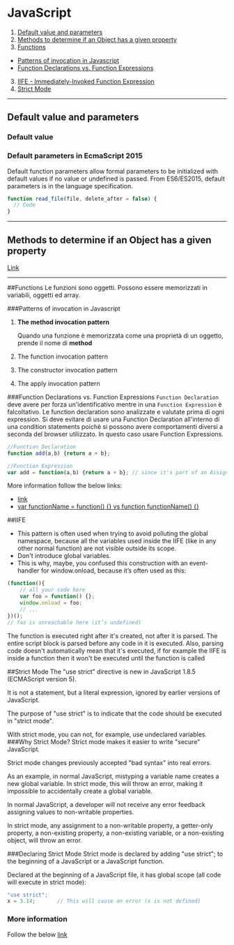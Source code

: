 # JavaScript
1. [Default value and parameters](#default-value-and-parameters)
2. [Methods to determine if an Object has a given property](#methods-to-determine-if-an-object-has-a-given-property)
2. [Functions](#functions)
 * [Patterns of invocation in Javascript](#patterns-of-invocation-in-javascript)
 * [Function Declarations vs. Function Expressions](#function-declarations-vs-function-expressions)
3. [IIFE - Immediately-Invoked Function Expression](#iife) 
4. [Strict Mode](#strict-mode)

--- 

## Default value and parameters
### Default value
### Default parameters in EcmaScript 2015
Default function parameters allow formal parameters to be initialized with default values if no value or undefined is passed.
From ES6/ES2015, default parameters is in the language specification.

``` javascript
function read_file(file, delete_after = false) {
  // Code
}
```
---
## Methods to determine if an Object has a given property

[Link](https://toddmotto.com/methods-to-determine-if-an-object-has-a-given-property/)

---

##Functions
Le funzioni sono oggetti. Possono essere memorizzati in variabili, oggetti ed array.

###Patterns of invocation in Javascript
 1. **The method invocation pattern**
 
    Quando una funzione è memorizzata come una proprietà di un oggetto, prende il nome di **method** 
 1. The function invocation pattern
 1. The constructor invocation pattern
 1. The apply invocation pattern

###Function Declarations vs. Function Expressions
`Function Declaration` deve avere per forza un'identificativo mentre in una `Function Expression` è falcoltativo.
Le function declaration sono analizzate e valutate prima di ogni expression.
Si deve evitare di usare una Function Declaration all'interno di una condition statements poichè si possono avere comportamenti diversi a seconda del browser utilizzato. In questo caso usare Function Expressions.

```javascript
//Function Declaration
function add(a,b) {return a + b};

//Function Expression
var add = function(a,b) {return a + b}; // since it's part of an AssignmentExpression
```
More information follow the below links:
- [link](https://javascriptweblog.wordpress.com/2010/07/06/function-declarations-vs-function-expressions/)
- [var functionName = function() {} vs function functionName() {}](http://stackoverflow.com/questions/336859/var-functionname-function-vs-function-functionname)

##IIFE
- This pattern is often used when trying to avoid polluting the global namespace, because all the variables used inside the IIFE (like in any other normal function) are not visible outside its scope.
- Don't introduce global variables.
- This is why, maybe, you confused this construction with an event-handler for window.onload, because it’s often used as this:
``` javascript
(function(){
    // all your code here
    var foo = function() {};
    window.onload = foo;
    // ...
})();
// foo is unreachable here (it’s undefined)
```
The function is executed right after it's created, not after it is parsed. The entire script block is parsed before any code in it is executed. Also, parsing code doesn't automatically mean that it's executed, if for example the IIFE is inside a function then it won't be executed until the function is called

##Strict Mode
The "use strict" directive is new in JavaScript 1.8.5 (ECMAScript version 5).

It is not a statement, but a literal expression, ignored by earlier versions of JavaScript.

The purpose of "use strict" is to indicate that the code should be executed in "strict mode".

With strict mode, you can not, for example, use undeclared variables.
###Why Strict Mode?
Strict mode makes it easier to write "secure" JavaScript.

Strict mode changes previously accepted "bad syntax" into real errors.

As an example, in normal JavaScript, mistyping a variable name creates a new global variable. In strict mode, this will throw an error, making it impossible to accidentally create a global variable.

In normal JavaScript, a developer will not receive any error feedback assigning values to non-writable properties.

In strict mode, any assignment to a non-writable property, a getter-only property, a non-existing property, a non-existing variable, or a non-existing object, will throw an error.

###Declaring Strict Mode
Strict mode is declared by adding "use strict"; to the beginning of a JavaScript or a JavaScript function.

Declared at the beginning of a JavaScript file, it has global scope (all code will execute in strict mode):
``` Javascript
"use strict";
x = 3.14;       // This will cause an error (x is not defined)
```

### More information
Follow the below  [link](http://www.w3schools.com/js/js_strict.asp) 
